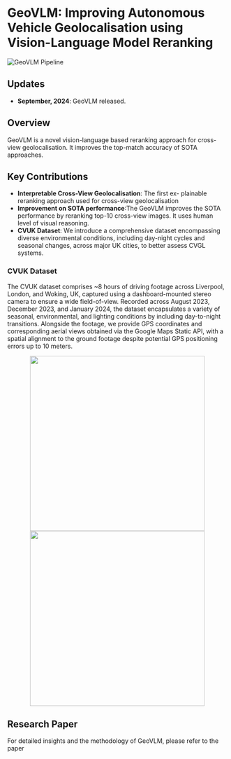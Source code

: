 

# GeoVLM: Improving Autonomous Vehicle Geolocalisation using Vision-Language Model Reranking
![GeoVLM Pipeline](geovlm_pipeline.png)

## Updates

- **September, 2024**: GeoVLM released.

## Overview
GeoVLM is a novel vision-language based reranking approach for cross-view geolocalisation. It improves the top-match accuracy of SOTA approaches.

## Key Contributions
- **Interpretable Cross-View Geolocalisation**: The first ex-
plainable reranking approach used for cross-view geolocalisation
- **Improvement on SOTA performance**:The GeoVLM improves the SOTA performance by reranking top-10 cross-view images. It uses human level of visual reasoning. 
- **CVUK Dataset**: We introduce a comprehensive dataset encompassing diverse environmental conditions, including day-night cycles and seasonal changes, across major UK cities, to better assess CVGL systems.

### CVUK Dataset
The CVUK dataset comprises ~8 hours of driving footage across Liverpool, London, and Woking, UK, captured using a dashboard-mounted stereo camera to ensure a wide field-of-view. Recorded across August 2023, December 2023, and January 2024, the dataset encapsulates a variety of seasonal, environmental, and lighting conditions by including day-to-night transitions. Alongside the footage, we provide GPS coordinates and corresponding aerial views obtained via the Google Maps Static API, with a spatial alignment to the ground footage despite potential GPS positioning errors up to 10 meters.

<p align="center">
  <img src="query_gif.gif" width="400" />
  <img src="satellite_gif.gif" width="400" />
</p>

## Research Paper
For detailed insights and the methodology of GeoVLM, please refer to the paper
